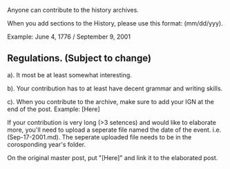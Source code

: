 Anyone can contribute to the history archives. 

When you add sections to the History, please use this format: (mm/dd/yyy).

Example: June 4, 1776  /   September 9, 2001

## Regulations. (Subject to change)
a). It most be at least somewhat interesting.

b). Your contribution has to at least have decent grammar and writing skills.

c). When you contribute to the archive, make sure to add your IGN at the end of the post. Example: [Here]


If your contribution is very long (>3 setences) and would like to elaborate more, you'll need to upload a seperate file named the date of the event. i.e. (Sep-17-2001.md). The seperate uploaded file needs to be in the corosponding year's folder. 

On the original master post, put "[Here]" and link it to the elaborated post.
